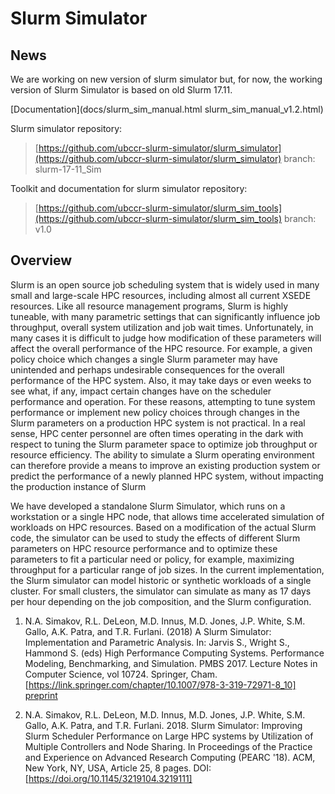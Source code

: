 # Slurm Simulator

## News
We are working on new version of slurm simulator but, for now,
the working version of Slurm Simulator is based on old Slurm 17.11.



[Documentation](docs/slurm_sim_manual.html slurm_sim_manual_v1.2.html)

Slurm simulator repository:

> [https://github.com/ubccr-slurm-simulator/slurm_simulator](https://github.com/ubccr-slurm-simulator/slurm_simulator)
> branch: slurm-17-11_Sim

Toolkit and documentation for slurm simulator repository:

> [https://github.com/ubccr-slurm-simulator/slurm_sim_tools](https://github.com/ubccr-slurm-simulator/slurm_sim_tools)
> branch: v1.0

## Overview

Slurm is an open source job scheduling system that is widely used in many small and large-scale HPC resources,
including almost all current XSEDE resources. Like all resource management programs, Slurm is highly tuneable,
with many parametric settings that can significantly influence job throughput, overall system utilization and
job wait times. Unfortunately, in many cases it is difficult to judge how modification of these parameters will
affect the overall performance of the HPC resource.  For example, a given policy choice which changes a single
Slurm parameter may have unintended and perhaps undesirable consequences for the overall performance of the
HPC system.  Also, it may take days or even weeks to see what, if any, impact certain changes have on the
scheduler performance and operation. For these reasons, attempting to tune system performance or implement new
policy choices through changes in the Slurm parameters on a production HPC system is not practical.  In a real sense,
HPC center personnel are often times operating in the dark with respect to tuning the Slurm parameter space to
optimize job throughput or resource efficiency.  The ability to simulate a Slurm operating environment can therefore
provide a means to improve an existing production system or predict the performance of a newly planned HPC system,
without impacting the production instance of Slurm

We have developed a standalone Slurm Simulator, which runs on a workstation or a single HPC node, that allows
time accelerated simulation of workloads on HPC resources. Based on a modification of the actual Slurm code,
the simulator can be used to study the effects of different Slurm parameters on HPC resource performance and
to optimize these parameters to fit a particular need or policy, for example, maximizing throughput for a
particular range of job sizes.  In the current implementation, the Slurm simulator can model historic or
synthetic workloads of a single cluster.  For small clusters, the simulator can simulate as many as 17 days
per hour depending on the job composition, and the Slurm configuration.

1. N.A. Simakov, R.L. DeLeon, M.D. Innus, M.D. Jones, J.P. White, S.M. Gallo, A.K. Patra, and T.R. Furlani. (2018) 
A Slurm Simulator: Implementation and Parametric Analysis. In: Jarvis S., Wright S., Hammond S. (eds) 
High Performance Computing Systems. Performance Modeling, Benchmarking, and Simulation. 
PMBS 2017. Lecture Notes in Computer Science, vol 10724. Springer, Cham. 
[https://link.springer.com/chapter/10.1007/978-3-319-72971-8_10] [preprint](https://www.researchgate.net/publication/322026152_A_Slurm_Simulator_Implementation_and_Parametric_Analysis)

2.	N.A. Simakov, R.L. DeLeon, M.D. Innus, M.D. Jones, J.P. White, S.M. Gallo, A.K. Patra, and T.R. Furlani. 2018. 
Slurm Simulator: Improving Slurm Scheduler Performance on Large HPC systems by Utilization of Multiple Controllers and Node Sharing. 
In Proceedings of the Practice and Experience on Advanced Research Computing (PEARC '18). ACM, New York, NY, USA, Article 25, 8 pages. 
DOI: [https://doi.org/10.1145/3219104.3219111]